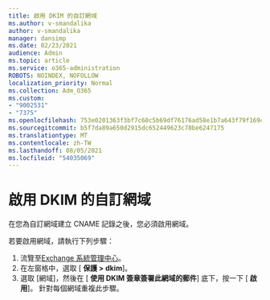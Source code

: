 ```yaml
---
title: 啟用 DKIM 的自訂網域
ms.author: v-smandalika
author: v-smandalika
manager: dansimp
ms.date: 02/23/2021
audience: Admin
ms.topic: article
ms.service: o365-administration
ROBOTS: NOINDEX, NOFOLLOW
localization_priority: Normal
ms.collection: Adm_O365
ms.custom:
- "9002531"
- "7375"
ms.openlocfilehash: 753e0201363f3bf7c60c5b69df76176ad58e1b7a643f79f169c71af20b0a35d9
ms.sourcegitcommit: b5f7da89a650d2915dc652449623c78be6247175
ms.translationtype: MT
ms.contentlocale: zh-TW
ms.lasthandoff: 08/05/2021
ms.locfileid: "54035069"
---
```

# <a name="enable-the-custom-domain-for-dkim"></a>啟用 DKIM 的自訂網域

在您為自訂網域建立 CNAME 記錄之後，您必須啟用網域。

若要啟用網域，請執行下列步驟：

1. 流覽至[Exchange 系統管理中心](https://outlook.office365.com/ecp/)。
2. 在左窗格中，選取 [ **保護 > dkim**]。
3. 選取 [網域]，然後在 [ **使用 DKIM 簽章簽署此網域的郵件**] 底下，按一下 [ **啟用**]。 針對每個網域重複此步驟。

